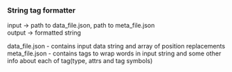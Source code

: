 ### String tag formatter

input  -> path to data_file.json, path to meta_file.json<br/>
output -> formatted string<br/>

data_file.json - contains input data string and array of position replacements<br/>
meta_file.json - contains tags to wrap words in input string and some other info about each of tag(type, attrs and tag symbols)
